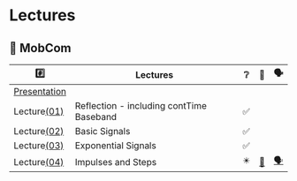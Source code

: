 # Lectures

## :round_pushpin: MobCom

|  :hash:            |  Lectures                              | :grey_question:    | :scroll: | &#x1F5E3; |
|--------------------|----------------------------------------|--------------------|------|-|
| [Presentation](presentation_FIRST%20CLASS%20MOBCOM%202024.pdf) |
| Lecture[(01)](01)  | Reflection - including contTime Baseband  | :white_check_mark: | 
| Lecture[(02)](02)  | Basic Signals                          | :white_check_mark: | 
| Lecture[(03)](03)  | Exponential Signals                    | :white_check_mark: | 
| Lecture[(04)](04)  | Impulses and Steps                     | :eight_pointed_black_star: | [:scroll:](_17/transform_examples.ipynb) | [&#x1F5E3;](_17/Q&A) |
